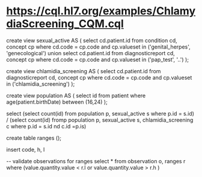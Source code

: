 # https://cql.hl7.org/examples/ChlamydiaScreening_CQM.cql

create view sexual_active AS (
  select cd.patient.id from condition cd, concept cp
   where cd.code = cp.code
     and cp.valueset in ('genital_herpes', 'genecological')
  union
  select cd.patient.id from diagnosticreport cd, concept cp
   where cd.code = cp.code
     and cp.valueset in ('pap_test', '..')
);

create view chlamidia_screening AS (
  select cd.patient.id from diagnosticreport cd, concept cp
   where cd.code = cp.code
     and cp.valueset in ('chlamidia_screening')
);

create view population AS (
  select id from patient
    where age(patient.birthDate) between (16,24)
);


select
(select count(id) from population p, sexual_active s where p.id = s.id)
 /
(select count(id) fromp population p, sexual_active s, chlamidia_screening c where p.id = s.id nd c.id =p.is)


create table ranges ();

insert code, h, l


-- validate observations for ranges
select * from observation o, ranges r
where
  (value.quantity.value < r.l or value.quantity.value > r.h )


